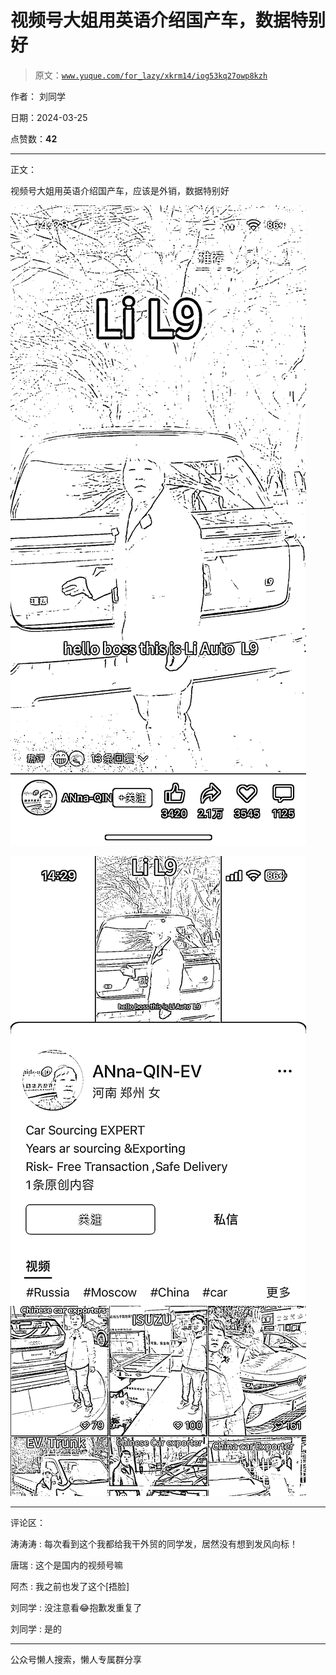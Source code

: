 # 视频号大姐用英语介绍国产车，数据特别好

> 原文：[`www.yuque.com/for_lazy/xkrm14/iog53kq27owp8kzh`](https://www.yuque.com/for_lazy/xkrm14/iog53kq27owp8kzh)

作者： 刘同学

日期：2024-03-25

点赞数：**42**

* * *

正文：

视频号大姐用英语介绍国产车，应该是外销，数据特别好

![](img/7cf9311a58d0f66a96e55a1c19d78ea7.png)

![](img/07a6ea57872bac8658c55d80d5d3bb39.png)

* * *

评论区：

涛涛涛 : 每次看到这个我都给我干外贸的同学发，居然没有想到发风向标！

唐瑞 : 这个是国内的视频号嘛

阿杰 : 我之前也发了这个[捂脸]

刘同学 : 没注意看😂抱歉发重复了

刘同学 : 是的

* * *

公众号懒人搜索，懒人专属群分享